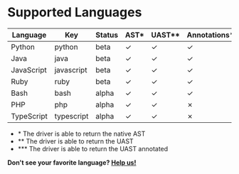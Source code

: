 
# Supported Languages

| Language   | Key        | Status  | AST\* | UAST\*\* | Annotations\*\*\* | GitHub                                     | Container                                              |
| ---------- | ---------- | ------- | ---- | ------ | -------------- | ------------------------------------------------ | ------------------------------------------------------ |
| Python     | python     | beta    | ✓   | ✓      | ✓             | [✓](https://github.com/bblfsh/python-driver)      | [✓](https://hub.docker.com/r/bblfsh/python-driver/)     |
| Java       | java       | beta    | ✓   | ✓      | ✓             | [✓](https://github.com/bblfsh/java-driver)        | [✓](https://hub.docker.com/r/bblfsh/java-driver/)       |
| JavaScript | javascript | beta    | ✓   | ✓      | ✓             | [✓](https://github.com/bblfsh/javascript-driver)  | [✓](https://hub.docker.com/r/bblfsh/javascript-driver/) |
| Ruby       | ruby       | beta    | ✓   | ✓      | ✓             | [✓](https://github.com/bblfsh/ruby-driver)        | [✓](https://hub.docker.com/r/bblfsh/ruby-driver/)       |
| Bash       | bash       | alpha   | ✓   | ✓      | ✓             | [✓](https://github.com/bblfsh/bash-driver)        | [✓](https://hub.docker.com/r/bblfsh/bash-driver/)       |
| PHP        | php        | alpha   | ✓   | ✓      | ✗             | [✓](https://github.com/bblfsh/php-driver)         | [✓](https://hub.docker.com/r/bblfsh/php-driver/)        |
| TypeScript | typescript | alpha   | ✓   | ✓      | ✗             | [✓](https://github.com/bblfsh/typescript-driver)  | [✓](https://hub.docker.com/r/bblfsh/typescript-driver/) |

- \* The driver is able to return the native AST
- \*\* The driver is able to return the UAST
- \*\*\* The driver is able to return the UAST annotated


**Don't see your favorite language? [Help us!](community.md)**
